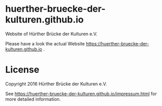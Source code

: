 # huerther-bruecke-der-kulturen.github.io
Website of Hürther Brücke der Kulturen e.V.

Please have a look the actual Website https://huerther-bruecke-der-kulturen.github.io .

# License
Copyright 2016 Hürther Brücke der Kulturen e.V.

See https://huerther-bruecke-der-kulturen.github.io/impressum.html for more detailed information.
